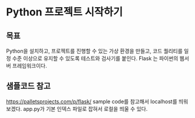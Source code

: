 # Python 프로젝트 시작하기


## 목표



Python을 설치하고, 프로젝트를 진행할 수 있는 가상 환경을 만들고, 코드 퀄리티를 일정 수준 이상으로 유지할 수 있도록 테스트와 검사기를 붙인다.
Flask 는 파이썬의 웹서버 프레임워크이다.

## 샘플코드 참고



https://palletsprojects.com/p/flask/
sample code를 참고해서 localhost를 띄워 보겠다.
app.py가 기본 인덱스 파일로 잡혀서 로컬을 띄울 수 있다.

